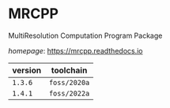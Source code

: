 # MRCPP

MultiResolution Computation Program Package

*homepage*: <https://mrcpp.readthedocs.io>

version | toolchain
--------|----------
``1.3.6`` | ``foss/2020a``
``1.4.1`` | ``foss/2022a``
